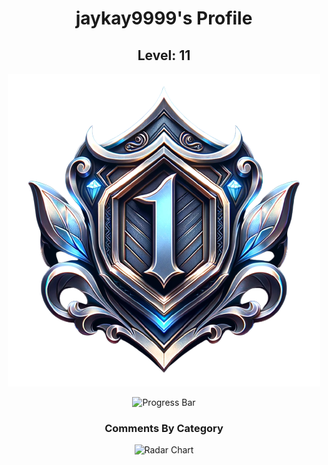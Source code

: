
<h1 align="center">jaykay9999's Profile</h1>
    
<h2 align="center">
  <strong>Level: 11</strong>
</h2>
    
<p align="center">
  <img src="https://raw.githubusercontent.com/jaykay9999/ranks/main/platinum1.png" alt="Badge">
</p>
    
<p align="center">
  <img src="https://myserver.gitreviewgame.com/dynamic-svg?progress=1599&max=4095&timestamp=1699645893656" alt="Progress Bar">
</p>

<h3 align="center">Comments By Category</h3>

<p align="center">
  <img src="https://myserver.gitreviewgame.com/radar-chart?GN=5&GP=6&G0=12&GA=2&SN=4&SP=2&S0=11&SA=6&PV=2&OT=11&timestamp=1699645893656" alt="Radar Chart">
</p>
    
<!-- You can add more sections and data as you fetch them from the user's data -->

